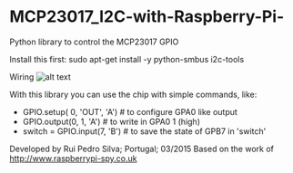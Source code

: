 # MCP23017_I2C-with-Raspberry-Pi-
Python library to control the MCP23017 GPIO

Install this first:
sudo apt-get install -y python-smbus i2c-tools

Wiring
![alt text](https://cld.pt/dl/download/53a9d98a-c33e-407a-9480-a237ce9e8351/esquema.png)

With this library you can use the chip with simple commands, like:
-  GPIO.setup( 0, 'OUT', 'A')     # to configure GPA0 like output
-  GPIO.output(0, 1, 'A')         # to write in GPA0 1 (high)
-  switch = GPIO.input(7, 'B')    # to save the state of GPB7 in 'switch'




Developed by Rui Pedro Silva; Portugal; 03/2015
Based on the work of http://www.raspberrypi-spy.co.uk
